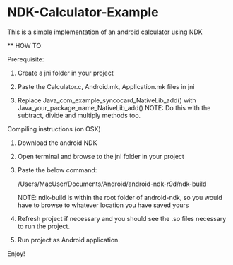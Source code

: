NDK-Calculator-Example
======================

This is a simple implementation of an android calculator using NDK

** HOW TO:

Prerequisite:

1. Create a jni folder in your project

2. Paste the Calculator.c, Android.mk, Application.mk files in jni

3. Replace Java_com_example_syncocard_NativeLib_add() with Java_your_package_name_NativeLib_add()
   NOTE: Do this with the subtract, divide and multiply methods too.


Compiling instructions (on OSX)

1. Download the android NDK

2. Open terminal and browse to the jni folder in your project

3. Paste the below command: 

    /Users/MacUser/Documents/Android/android-ndk-r9d/ndk-build
    
    NOTE: ndk-build is within the root folder of android-ndk, so you would have to browse to whatever location you have saved yours

4. Refresh project if necessary and you should see the .so files necessary to run the project.

5. Run project as Android application. 


Enjoy!

